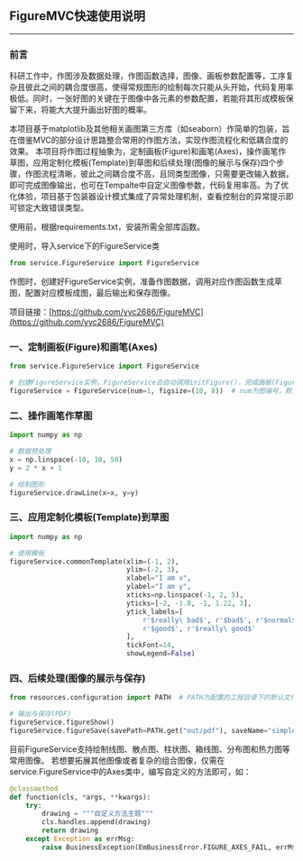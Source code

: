 ## FigureMVC快速使用说明

---

### 前言
科研工作中，作图涉及数据处理，作图函数选择，图像、画板参数配置等，工序复杂且彼此之间的耦合度很高，使得常规图形的绘制每次只能从头开始，代码复用率极低。同时，一张好图的关键在于图像中各元素的参数配置，若能将其形成模板保留下来，将能大大提升画出好图的概率。

本项目基于matplotlib及其他相关画图第三方库（如seaborn）作简单的包装，旨在借鉴MVC的部分设计思路整合常用的作图方法，实现作图流程化和低耦合度的效果。 本项目将作图过程抽象为，定制画板(Figure)和画笔(Axes)，操作画笔作草图，应用定制化模板(Template)到草图和后续处理(图像的展示与保存)四个步骤，作图流程清晰，彼此之间耦合度不高，且同类型图像，只需要更改输入数据，即可完成图像输出，也可在Tempalte中自定义图像参数，代码复用率高。为了优化体验，项目基于包装器设计模式集成了异常处理机制，查看控制台的异常提示即可锁定大致错误类型。

使用前，根据requirements.txt，安装所需全部库函数。

使用时，导入service下的FigureService类

```python
from service.FigureService import FigureService
```

作图时，创建好FigureService实例，准备作图数据，调用对应作图函数生成草图，配置对应模板成图，最后输出和保存图像。

项目链接：[https://github.com/yyc2686/FigureMVC](https://github.com/yyc2686/FigureMVC)

### 一、定制画板(Figure)和画笔(Axes)

```python
from service.FigureService import FigureService

# 创建FigureService实例，FigureService会自动调用initFigure()，完成画板(Figure)和画笔(Axes)的初始化
figureService = FigureService(num=1, figsize=(10, 8))  # num为图编号，默认为1；figsize为画布大小

```

### 二、操作画笔作草图

```python
import numpy as np

# 数据预处理
x = np.linspace(-10, 10, 50)
y = 2 * x + 1

# 绘制图形
figureService.drawLine(x=x, y=y)
```

### 三、应用定制化模板(Template)到草图

```python
import numpy as np

# 使用模板
figureService.commonTemplate(xlim=(-1, 2),
                             ylim=(-2, 3),
                             xlabel="I am x",
                             ylabel="I am y",
                             xticks=np.linspace(-1, 2, 5),
                             yticks=[-2, -1.8, -1, 1.22, 3],
                             ytick_labels=[
                                 r'$really\ bad$', r'$bad$', r'$normal$',
                                 r'$good$', r'$really\ good$'
                             ],
                             tickFont=14,
                             showLegend=False)
```

### 四、后续处理(图像的展示与保存)

```python
from resources.configuration import PATH  # PATH为配置的工程目录下的默认文件保存路径

# 输出与保存(PDF)
figureService.figureShow()
figureService.figureSave(savePath=PATH.get("out/pdf"), saveName="simpleLine")
```


目前FigureService支持绘制线图、散点图、柱状图、箱线图、分布图和热力图等常用图像。
若想要拓展其他图像或者复杂的组合图像，仅需在service.FigureService中的Axes类中，编写自定义的方法即可，如：

```python
@classmethod
def function(cls, *args, **kwargs):
    try:
        drawing = """自定义方法主题"""
        cls.handles.append(drawing)
        return drawing
    except Exception as errMsg:
        raise BusinessException(EmBusinessError.FIGURE_AXES_FAIL, errMsg)

```



